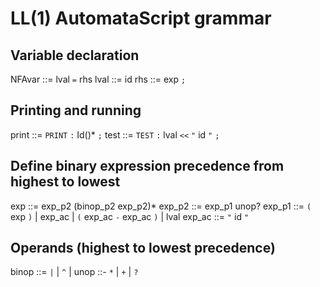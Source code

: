 # LL(1) AutomataScript grammar

## Variable declaration
NFAvar ::= lval `=` rhs
lval ::= id
rhs ::= exp `;`

## Printing and running
print ::= `PRINT` `:`  Id()* `;`
test   ::= `TEST` `:` lval `<<` `"` id `"` `;`

## Define binary expression precedence from highest to lowest
   exp       ::= exp_p2 (binop_p2 exp_p2)*
exp_p2       ::= exp_p1 unop?
exp_p1       ::= `(` exp `)`
               | exp_ac
               | `(` exp_ac `-` exp_ac `)`
               | lval
exp_ac       ::= `"` id `"`

## Operands (highest to lowest precedence)
binop ::= `|` | `^` | 
unop ::- `*` | `+` | `?`
